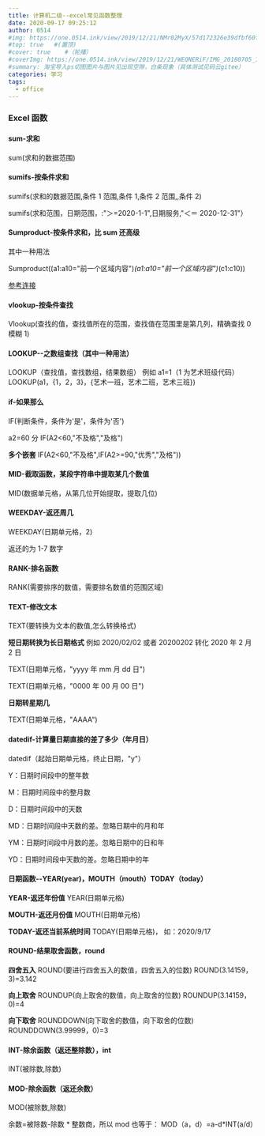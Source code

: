 ```yaml
---
title: 计算机二级--excel常见函数整理
date: 2020-09-17 09:25:12
author: 0514
#img: https://one.0514.ink/view/2019/12/21/NMr02MyX/57d172326e39dfbf60fcdb795a08e758.jpg
#top: true   #(置顶)
#cover: true    #（轮播）
#coverImg: https://one.0514.ink/view/2019/12/21/WEQNERiF/IMG_20180705_173106.jpg
#summary: 淘宝导入ps切图图片与图片见出现空隙，白条现象（具体测试见码云gitee）
categories: 学习
tags:
  - office
---
```


### Excel 函数

#### sum-求和

sum(求和的数据范围)

#### sumifs-按条件求和

sumifs(求和的数据范围,条件 1 范围,条件 1,条件 2 范围,,条件 2)

sumifs(求和范围，日期范围，:"＞=2020-1-1",日期服务,"＜＝ 2020-12-31"）

#### Sumproduct-按条件求和，比 sum 还高级

其中一种用法

Sumproduct((a1:a10="前一个区域内容")_(a1:a10="前一个区域内容")_(c1:c10))

[参考连接](https://jingyan.baidu.com/article/3c343ff7074afe0d36796353.html)

#### vlookup-按条件查找

Vlookup(查找的值，查找值所在的范围，查找值在范围里是第几列，精确查找 0 模糊 1)

#### LOOKUP--之数组查找（其中一种用法）

LOOKUP（查找值，查找数组，结果数组）
例如 a1=1（1 为艺术班级代码）
LOOKUP(a1，{1，2，3}，{艺术一班，艺术二班，艺术三班})

#### if-如果那么

IF(判断条件，条件为'是'，条件为'否')

a2=60 分
IF(A2<60,"不及格","及格")

**多个嵌套**
IF(A2<60,"不及格",IF(A2>=90,"优秀","及格"))

#### MID-截取函数，某段字符串中提取某几个数值

MID(数据单元格，从第几位开始提取，提取几位)

#### WEEKDAY-返还周几

WEEKDAY(日期单元格，2)

返还的为 1-7 数字

#### RANK-排名函数

RANK(需要排序的数值，需要排名数值的范围区域)

#### TEXT-修改文本

TEXT(要转换为文本的数值,怎么转换格式)

**短日期转换为长日期格式**
例如 2020/02/02 或者 20200202 转化 2020 年 2 月 2 日

TEXT(日期单元格，"yyyy 年 mm 月 dd 日")

TEXT(日期单元格，"0000 年 00 月 00 日")

**日期转星期几**

TEXT(日期单元格，"AAAA")

#### datedif-计算量日期直接的差了多少（年月日）

datedif（起始日期单元格，终止日期，"y"）

Y：日期时间段中的整年数

M：日期时间段中的整月数

D：日期时间段中的天数

MD：日期时间段中天数的差。忽略日期中的月和年

YM：日期时间段中月数的差。忽略日期中的日和年

YD：日期时间段中天数的差。忽略日期中的年

#### 日期函数--YEAR(year)，MOUTH（mouth）TODAY（today）

**YEAR-返还年份值**
YEAR(日期单元格)

**MOUTH-返还月份值**
MOUTH(日期单元格)

**TODAY-返还当前系统时间**
TODAY(日期单元格)， 如：2020/9/17

#### ROUND-结果取舍函数，round

**四舍五入**
ROUND(要进行四舍五入的数值，四舍五入的位数)
ROUND(3.14159，3)=3.142

**向上取舍**
ROUNDUP(向上取舍的数值，向上取舍的位数)
ROUNDUP(3.14159，0)=4

**向下取舍**
ROUNDDOWN(向下取舍的数值，向下取舍的位数)
ROUNDDOWN(3.99999，0)=3

#### INT-除余函数（返还整除数），int

INT(被除数,除数)

#### MOD-除余函数（返还余数）

MOD(被除数,除数)

余数=被除数-除数 * 整数商，所以 mod 也等于：
MOD（a，d）=a-d*INT(a/d）
